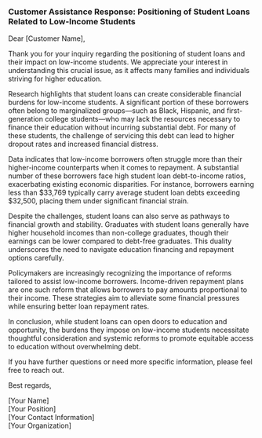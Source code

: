 ### Customer Assistance Response: Positioning of Student Loans Related to Low-Income Students

Dear [Customer Name],

Thank you for your inquiry regarding the positioning of student loans and their impact on low-income students. We appreciate your interest in understanding this crucial issue, as it affects many families and individuals striving for higher education.

Research highlights that student loans can create considerable financial burdens for low-income students. A significant portion of these borrowers often belong to marginalized groups—such as Black, Hispanic, and first-generation college students—who may lack the resources necessary to finance their education without incurring substantial debt. For many of these students, the challenge of servicing this debt can lead to higher dropout rates and increased financial distress.

Data indicates that low-income borrowers often struggle more than their higher-income counterparts when it comes to repayment. A substantial number of these borrowers face high student loan debt-to-income ratios, exacerbating existing economic disparities. For instance, borrowers earning less than $33,769 typically carry average student loan debts exceeding $32,500, placing them under significant financial strain.

Despite the challenges, student loans can also serve as pathways to financial growth and stability. Graduates with student loans generally have higher household incomes than non-college graduates, though their earnings can be lower compared to debt-free graduates. This duality underscores the need to navigate education financing and repayment options carefully.

Policymakers are increasingly recognizing the importance of reforms tailored to assist low-income borrowers. Income-driven repayment plans are one such reform that allows borrowers to pay amounts proportional to their income. These strategies aim to alleviate some financial pressures while ensuring better loan repayment rates.

In conclusion, while student loans can open doors to education and opportunity, the burdens they impose on low-income students necessitate thoughtful consideration and systemic reforms to promote equitable access to education without overwhelming debt.

If you have further questions or need more specific information, please feel free to reach out.

Best regards,

[Your Name]  
[Your Position]  
[Your Contact Information]  
[Your Organization]  

